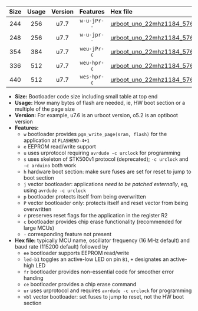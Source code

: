 |Size|Usage|Version|Features|Hex file|
|:-:|:-:|:-:|:-:|:--|
|244|256|u7.7|`w-u-jPr--`|[urboot_uno_22mhz1184_57600bps_led+b5_ur_vbl.hex](https://raw.githubusercontent.com/stefanrueger/urboot.hex/main/boards/uno/fcpu_22mhz1184/57600_bps/urboot_uno_22mhz1184_57600bps_led+b5_ur_vbl.hex)|
|248|256|u7.7|`w-u-jpr--`|[urboot_uno_22mhz1184_57600bps_led+b5_fr_ur_vbl.hex](https://raw.githubusercontent.com/stefanrueger/urboot.hex/main/boards/uno/fcpu_22mhz1184/57600_bps/urboot_uno_22mhz1184_57600bps_led+b5_fr_ur_vbl.hex)|
|354|384|u7.7|`weu-jPr-c`|[urboot_uno_22mhz1184_57600bps_ee_led+b5_fr_ce_ur_vbl.hex](https://raw.githubusercontent.com/stefanrueger/urboot.hex/main/boards/uno/fcpu_22mhz1184/57600_bps/urboot_uno_22mhz1184_57600bps_ee_led+b5_fr_ce_ur_vbl.hex)|
|336|512|u7.7|`weu-hpr-c`|[urboot_uno_22mhz1184_57600bps_ee_led+b5_fr_ce_ur.hex](https://raw.githubusercontent.com/stefanrueger/urboot.hex/main/boards/uno/fcpu_22mhz1184/57600_bps/urboot_uno_22mhz1184_57600bps_ee_led+b5_fr_ce_ur.hex)|
|440|512|u7.7|`wes-hpr-c`|[urboot_uno_22mhz1184_57600bps_ee_led+b5_fr_ce.hex](https://raw.githubusercontent.com/stefanrueger/urboot.hex/main/boards/uno/fcpu_22mhz1184/57600_bps/urboot_uno_22mhz1184_57600bps_ee_led+b5_fr_ce.hex)|

- **Size:** Bootloader code size including small table at top end
- **Usage:** How many bytes of flash are needed, ie, HW boot section or a multiple of the page size
- **Version:** For example, u7.6 is an urboot version, o5.2 is an optiboot version
- **Features:**
  + `w` bootloader provides `pgm_write_page(sram, flash)` for the application at `FLASHEND-4+1`
  + `e` EEPROM read/write support
  + `u` uses urprotocol requiring `avrdude -c urclock` for programming
  + `s` uses skeleton of STK500v1 protocol (deprecated); `-c urclock` and `-c arduino` both work
  + `h` hardware boot section: make sure fuses are set for reset to jump to boot section
  + `j` vector bootloader: applications *need to be patched externally*, eg, using `avrdude -c urclock`
  + `p` bootloader protects itself from being overwritten
  + `P` vector bootloader only: protects itself and reset vector from being overwritten
  + `r` preserves reset flags for the application in the register R2
  + `c` bootloader provides chip erase functionality (recommended for large MCUs)
  + `-` corresponding feature not present
- **Hex file:** typically MCU name, oscillator frequency (16 MHz default) and baud rate (115200 default) followed by
  + `ee` bootloader supports EEPROM read/write
  + `led-b1` toggles an active-low LED on pin `B1`, `+` designates an active-high LED
  + `fr` bootloader provides non-essential code for smoother error handing
  + `ce` bootloader provides a chip erase command
  + `ur` uses urprotocol and requires `avrdude -c urclock` for programming
  + `vbl` vector bootloader: set fuses to jump to reset, not the HW boot section

